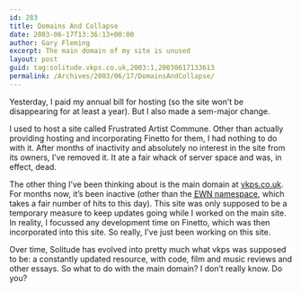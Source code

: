 ```yaml
---
id: 283
title: Domains And Collapse
date: 2003-06-17T13:36:13+00:00
author: Gary Fleming
excerpt: The main domain of my site is unused
layout: post
guid: tag:solitude.vkps.co.uk,2003:1,20030617133613
permalink: /Archives/2003/06/17/DomainsAndCollapse/
---
```

Yesterday, I paid my annual bill for hosting (so the site won&#8217;t be disappearing for at least a year). But I also made a sem-major change.

I used to host a site called Frustrated Artist Commune. Other than actually providing hosting and incorporating Finetto for them, I had nothing to do with it. After months of inactivity and absolutely no interest in the site from its owners, I&#8217;ve removed it. It ate a fair whack of server space and was, in effect, dead.

The other thing I&#8217;ve been thinking about is the main domain at [vkps.co.uk](http://www.vkps.co.uk). For months now, it&#8217;s been inactive (other than the [<acronym title="Extended Winer Number">EWN</acronym> namespace](http://www.vkps.co.uk/Publick/EWN/), which takes a fair number of hits to this day). This site was only supposed to be a temporary measure to keep updates going while I worked on the main site. In reality, I focussed any development time on Finetto, which was then incorporated into this site. So really, I&#8217;ve just been working on this site.

Over time, Solitude has evolved into pretty much what vkps was supposed to be: a constantly updated resource, with code, film and music reviews and other essays. So what to do with the main domain? I don&#8217;t really know. Do you?